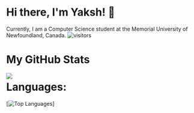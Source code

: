 # Hi there, I'm Yaksh! 👋

Currently, I am a Computer Science student at the Memorial University of Newfoundland, Canada.
![visitors](https://visitor-badge.laobi.icu/badge?page_id=Mudkip-github.profile)

# My GitHub Stats
<img align="left" src="https://github-readme-stats.vercel.app/api?username=YakshHaranwala&count_private=true&show_icons=true&theme=dark" />

# Languages:
[![Top Languages](https://github-readme-stats.vercel.app/api/top-langs/?username=YakshHaranwala&layout=compact&theme=radical)]
